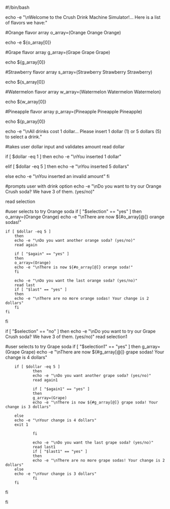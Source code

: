 #!/bin/bash

echo -e "\nWelcome to the Crush Drink Machine Simulator!... Here is a list of flavors we have:"

#Orange flavor array
o_array=(Orange Orange Orange)

echo -e ${o_array[0]}

#Grape flavor array
g_array=(Grape Grape Grape)

echo ${g_array[0]}

#Strawberry flavor array
s_array=(Strawberry Strawberry Strawberry)

echo ${s_array[0]}

#Watermelon flavor array
w_array=(Watermelon Watermelon Watermelon)

echo ${w_array[0]}

#Pineapple flavor array
p_array=(Pineapple Pineapple Pineapple)

echo ${p_array[0]}

echo -e "\nAll drinks cost 1 dollar... Please insert 1 dollar (1) or 5 dollars (5) to select a drink."

#takes user dollar input and validates amount
read dollar

if [ $dollar -eq 1 ]
        then
                echo -e "\nYou inserted 1 dollar"

elif [ $dollar -eq 5 ]
        then
                echo -e "\nYou inserted 5 dollars"

else
                echo -e "\nYou inserted an invalid amount"
fi

#prompts user with drink option
echo -e "\nDo you want to try our Orange Crush soda? We have 3 of them. (yes/no)"

read selection


#user selects to try Orange soda
if [ "$selection" == "yes" ]
      then  
		o_array=(Orange Orange)
 		echo -e "\nThere are now ${#o_array[@]} orange sodas!"

	if [ $dollar -eq 5 ]		
		then
		echo -e "\nDo you want another orange soda? (yes/no)"
		read again

		if [ "$again" == "yes" ]
		then
		o_array=(Orange)
		echo -e "\nThere is now ${#o_array[@]} orange soda!"
		fi
		
		echo -e "\nDo you want the last orange soda? (yes/no)"
		read last
		if [ "$last" == "yes" ]
		then
		echo -e "\nThere are no more orange sodas! Your change is 2 dollars"
		fi
	fi
fi


if [ "$selection" == "no" ]
	then
	echo -e "\nDo you want to try our Grape Crush soda? We have 3 of them. (yes/no)"
	read selection1

#user selects to try Grape soda
  if [ "$selection1" == "yes" ]
      then
                g_array=(Grape Grape)
                echo -e "\nThere are now ${#g_array[@]} grape sodas! Your change is 4 dollars"

        if [ $dollar -eq 5 ]
                then
                echo -e "\nDo you want another grape soda? (yes/no)"
                read again1

                if [ "$again1" == "yes" ]
                then
                g_array=(Grape)
                echo -e "\nThere is now ${#g_array[@]} grape soda! Your change is 3 dollars"

		else
		echo -e "\nYour change is 4 dollars"
		exit 1

                fi

                echo -e "\nDo you want the last grape soda? (yes/no)"
                read last1
                if [ "$last1" == "yes" ]
                then
                echo -e "\nThere are no more grape sodas! Your change is 2 dollars"
		else
		echo -e "\nYour change is 3 dollars"
                fi
        fi
  fi
	
fi

